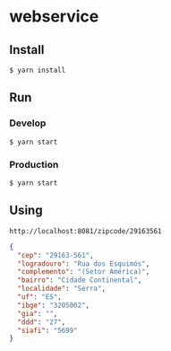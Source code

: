 # webservice

## Install
```
$ yarn install
```

## Run
### Develop
```
$ yarn start
```

### Production
```
$ yarn start
```

## Using

```shell
http://localhost:8081/zipcode/29163561
```
```json
{
  "cep": "29163-561",
  "logradouro": "Rua dos Esquimós",
  "complemento": "(Setor América)",
  "bairro": "Cidade Continental",
  "localidade": "Serra",
  "uf": "ES",
  "ibge": "3205002",
  "gia": "",
  "ddd": "27",
  "siafi": "5699"
}
```
